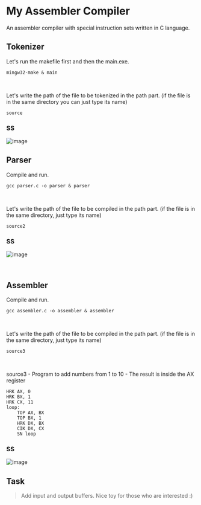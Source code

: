 # My Assembler Compiler
An assembler compiler with special instruction sets written in C language.

## Tokenizer
Let's run the makefile first and then the main.exe.
```
mingw32-make & main
```
&nbsp;

Let's write the path of the file to be tokenized in the path part. (if the file is in the same directory you can just type its name)
```
source
```
### SS
![image](https://user-images.githubusercontent.com/71611710/215190992-a55f4913-0435-4c2e-b62b-64d1ec5a3b55.png)
&nbsp;

## Parser
Compile and run.
```
gcc parser.c -o parser & parser
```
&nbsp;

Let's write the path of the file to be compiled in the path part. (if the file is in the same directory, just type its name)
```
source2
```
### SS
![image](https://user-images.githubusercontent.com/71611710/215195209-399bd11f-990d-43dd-b236-43a01f588435.png)

&nbsp;

## Assembler
Compile and run.
```
gcc assembler.c -o assembler & assembler
```
&nbsp;

Let's write the path of the file to be compiled in the path part. (if the file is in the same directory, just type its name)
```
source3
```
&nbsp;

source3 - Program to add numbers from 1 to 10 - The result is inside the AX register
```
HRK AX, 0
HRK BX, 1
HRK CX, 11
loop:
	TOP AX, BX
	TOP BX, 1
	HRK DX, BX
	CIK DX, CX
	SN loop
```

### SS
![image](https://user-images.githubusercontent.com/71611710/215197509-30974e41-2242-403d-abf6-6bc8962fc97d.png)
&nbsp;

## Task
> Add input and output buffers. Nice toy for those who are interested :)

